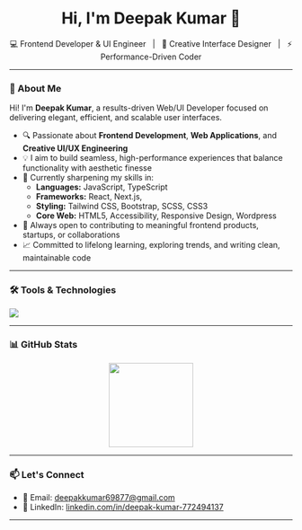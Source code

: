 

<h1 align="center">Hi, I'm Deepak Kumar 👋</h1>

<p align="center">
  💻 Frontend Developer & UI Engineer &nbsp; | &nbsp; 🎨 Creative
Interface Designer &nbsp; | &nbsp; ⚡ Performance-Driven Coder
</p>

---

### 🚀 About Me

Hi! I'm **Deepak Kumar**, a results-driven Web/UI Developer focused on
delivering elegant, efficient, and scalable user interfaces.

- 🔍 Passionate about **Frontend Development**, **Web Applications**,
and **Creative UI/UX Engineering**
- 💡 I aim to build seamless, high-performance experiences that
balance functionality with aesthetic finesse
- 🧠 Currently sharpening my skills in:
  - **Languages:** JavaScript, TypeScript
  - **Frameworks:** React, Next.js,
  - **Styling:** Tailwind CSS, Bootstrap, SCSS, CSS3
  - **Core Web:** HTML5, Accessibility, Responsive Design, Wordpress
- 🤝 Always open to contributing to meaningful frontend products,
startups, or collaborations
- 📈 Committed to lifelong learning, exploring trends, and writing
clean, maintainable code

---

### 🛠️ Tools & Technologies

<p align="left">
  <img src="https://skillicons.dev/icons?i=js,ts,react,nextjs,tailwind,bootstrap,scss,html,css,vite,git,github,vscode"
/>
</p>

---


### 📊 GitHub Stats

<p align="center">
  <img src="https://github-readme-stats.vercel.app/api/top-langs/?username=anilpaswan619&layout=compact&theme=tokyonight&hide_border=true"
height="150" />
</p>

---





### 📫 Let's Connect

- 📧 Email: [deepakkumar69877@gmail.com](mailto:deepakkumar69877@gmail.com)
- 💼 LinkedIn: [linkedin.com/in/deepak-kumar-772494137](https://www.linkedin.com/in/deepak-kumar-772494137)

---



